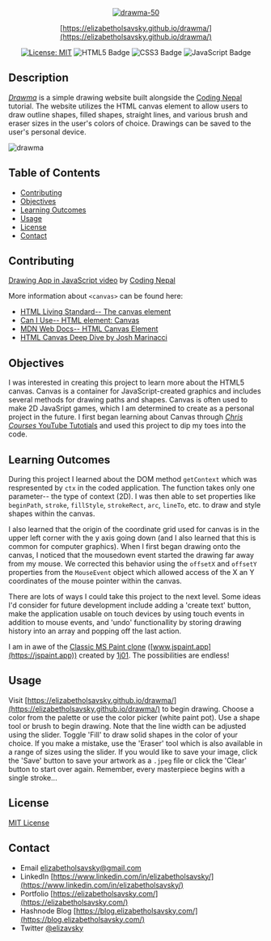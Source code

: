 <div align="center"> 
  
  [![drawma-50](https://github.com/elizabetholsavsky/drawma/assets/116515976/b5c49b4e-011c-4d86-899a-073247922437)](https://elizabetholsavsky.github.io/drawma/)

  [https://elizabetholsavsky.github.io/drawma/](https://elizabetholsavsky.github.io/drawma/)

  <a href="">[![License: MIT](https://img.shields.io/badge/License-MIT-yellow.svg)](https://opensource.org/licenses/MIT)</a>
  ![HTML5 Badge](https://img.shields.io/badge/HTML5-E34F26?logo=html5&logoColor=fff&style=flat)
  ![CSS3 Badge](https://img.shields.io/badge/CSS3-1572B6?logo=css3&logoColor=fff&style=flat)
  ![JavaScript Badge](https://img.shields.io/badge/JavaScript-F7DF1E?logo=javascript&logoColor=000&style=flat)
  
</div>

## Description

[*Drawma*](https://elizabetholsavsky.github.io/drawma/) is a simple drawing website built alongside the [Coding Nepal](https://github.com/codingnepal) tutorial. The website utilizes the HTML canvas element to allow users to draw outline shapes, filled shapes, straight lines, and various brush and eraser sizes in the user's colors of choice. Drawings can be saved to the user's personal device.

![drawma](https://github.com/elizabetholsavsky/drawma/assets/116515976/740dbe2a-4019-41c3-b652-f48699914510)

## Table of Contents

* [Contributing](#contributing)
* [Objectives](#objectives)
* [Learning Outcomes](#learning-outcomes)
* [Usage](#usage)
* [License](#license)
* [Contact](#contact)

## Contributing
[Drawing App in JavaScript video](https://www.youtube.com/watch?v=y84tBZo8GFo) by [Coding Nepal](https://github.com/codingnepal)

More information about `<canvas>` can be found here:
* [HTML Living Standard-- The canvas element](https://html.spec.whatwg.org/multipage/canvas.html#the-canvas-element)
* [Can I Use-- HTML element: Canvas](https://caniuse.com/?search=HTML%20canvas)
* [MDN Web Docs-- HTML Canvas Element](https://developer.mozilla.org/en-US/docs/Web/API/HTMLCanvasElement)
* [HTML Canvas Deep Dive by Josh Marinacci](https://joshondesign.com/p/books/canvasdeepdive/toc.html)

## Objectives
I was interested in creating this project to learn more about the HTML5 canvas. Canvas is a container for JavaScript-created graphics and includes several methods for drawing paths and shapes. Canvas is often used to make 2D JavaSript games, which I am determined to create as a personal project in the future. I first began learning about Canvas through [*Chris Courses* YouTube Tutotials](https://www.youtube.com/watch?v=EO6OkltgudE&list=PLIrAIaNuo8lUwoVTogeikht-HMOQm_j5O&index=2) and used this project to dip my toes into the code. 

## Learning Outcomes
During this project I learned about the DOM method `getContext` which was respresented by `ctx` in the coded application. The function takes only one parameter-- the type of context (2D). I was then able to set properties like `beginPath`, `stroke`, `fillStyle`, `strokeRect`, `arc`, `lineTo`, etc. to draw and style shapes within the canvas.

I also learned that the origin of the coordinate grid used for canvas is in the upper left corner with the y axis going down (and I also learned that this is common for computer graphics). When I first began drawing onto the canvas, I noticed that the mousedown event started the drawing far away from my mouse. We corrected this behavior using the `offsetX` and `offsetY` properties from the `MouseEvent` object which allowed access of the X an Y coordinates of the mouse pointer within the canvas. 

There are lots of ways I could take this project to the next level. Some ideas I'd consider for future development include adding a 'create text' button, make the application usable on touch devices by using touch events in addition to mouse events, and 'undo' functionallity by storing drawing history into an array and popping off the last action. 

I am in awe of the [Classic MS Paint clone](https://github.com/1j01/jspaint) ([www.jspaint.app](https://jspaint.app)) created by [1j01](https://github.com/1j01). The possibilities are endless!
  
## Usage
Visit [https://elizabetholsavsky.github.io/drawma/](https://elizabetholsavsky.github.io/drawma/) to begin drawing. Choose a color from the palette or use the color picker (white paint pot). Use a shape tool or brush to begin drawing. Note that the line width can be adjusted using the slider. Toggle 'Fill' to draw solid shapes in the color of your choice. If you make a mistake, use the 'Eraser' tool which is also available in a range of sizes using the slider. If you would like to save your image, click the 'Save' button to save your artwork as a `.jpeg` file or click the 'Clear' button to start over again. Remember, every masterpiece begins with a single stroke...

## License
[MIT License](https://opensource.org/licenses/MIT)

## Contact
* Email elizabetholsavsky@gmail.com
* LinkedIn [https://www.linkedin.com/in/elizabetholsavsky/](https://www.linkedin.com/in/elizabetholsavsky/)
* Portfolio [https://elizabetholsavsky.com/](https://elizabetholsavsky.com/)
* Hashnode Blog [https://blog.elizabetholsavsky.com/](https://blog.elizabetholsavsky.com/)
* Twitter [@elizavsky](https://twitter.com/home)

